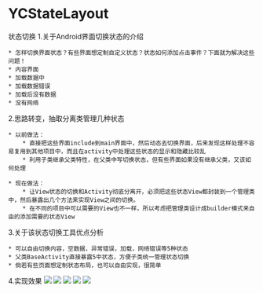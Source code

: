 # YCStateLayout
状态切换
1.关于Android界面切换状态的介绍

	* 怎样切换界面状态？有些界面想定制自定义状态？状态如何添加点击事件？下面就为解决这些问题！
	* 内容界面
	* 加载数据中
	* 加载数据错误
	* 加载后没有数据
	* 没有网络


2.思路转变，抽取分离类管理几种状态

	* 以前做法：
		* 直接把这些界面include到main界面中，然后动态去切换界面，后来发现这样处理不容易复用到其他项目中，而且在activity中处理这些状态的显示和隐藏比较乱
		* 利用子类继承父类特性，在父类中写切换状态，但有些界面如果没有继承父类，又该如何处理

	* 现在做法：
		* 让View状态的切换和Activity彻底分离开，必须把这些状态View都封装到一个管理类中，然后暴露出几个方法来实现View之间的切换。
		* 在不同的项目中可以需要的View也不一样，所以考虑把管理类设计成builder模式来自由的添加需要的状态View


3.关于该状态切换工具优点分析

	* 可以自由切换内容，空数据，异常错误，加载，网络错误等5种状态
	* 父类BaseActivity直接暴露5中状态，方便子类统一管理状态切换
  	* 倘若有些页面想定制状态布局，也可以自由实现，很简单

4.实现效果
![](https://github.com/yangchong211/YCStateLayout/blob/master/image/125771775308836257.png)
![](https://github.com/yangchong211/YCStateLayout/blob/master/image/407442243542773132.jpg)
![](https://github.com/yangchong211/YCStateLayout/blob/master/image/54463227589674008.png)
![](https://github.com/yangchong211/YCStateLayout/blob/master/image/739964693513198374.jpg)
![](https://github.com/yangchong211/YCStateLayout/blob/master/image/75707536091894445.jpg)

